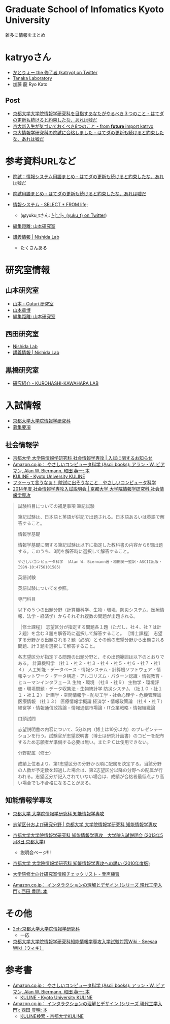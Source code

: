 Graduate School of Infomatics  Kyoto University
===============================================
雑多に情報をまとめ

katryoさん
==========
- [かとりょー the 修了者 (katryo) on Twitter](https://twitter.com/katryo)
- [Tanaka Laboratory](http://www.dl.kuis.kyoto-u.ac.jp/)
- 加藤 龍 Ryo Kato

Post
----
- [京都大学大学院情報学研究科を目指すあなたがやるべき３つのこと - はてダの更新も続けると約束したな、あれは嘘だ](http://d.hatena.ne.jp/katryo/20111002)
- [京大新入生が気づいておくべき8つのこと - from __future__ import katryo](http://katryo.hatenablog.com/entry/2012/04/07/213735)
- [京大情報学研究科の院試に合格しました - はてダの更新も続けると約束したな、あれは嘘だ](http://d.hatena.ne.jp/katryo/20110820)


参考資料URLなど
===============
- [院試：情報システム用語まとめ - はてダの更新も続けると約束したな、あれは嘘だ](http://d.hatena.ne.jp/katryo/20110807/1312715283)
- [院試用語まとめ - はてダの更新も続けると約束したな、あれは嘘だ](http://d.hatena.ne.jp/katryo/20110807)
- [情報システム - SELECT * FROM life;](http://yuku-tech.hatenablog.com/entry/20090705/info_sys)
  - (@yuku_tさん: [└|∵|┐ (yuku_t) on Twitter](https://twitter.com/yuku_t))

- [編集距離: 山本研究室](http://www.iip.ist.i.kyoto-u.ac.jp/member/akihiro/edit-distance12.pdf)
- [講義情報 | Nishida Lab](http://www.ii.ist.i.kyoto-u.ac.jp/?page_id=125&lang=ja)
  - たくさんある

研究室情報
==========

山本研究室
----------
- [山本・Cuturi 研究室](http://www.iip.ist.i.kyoto-u.ac.jp/)
- [山本章博](http://www.iip.ist.i.kyoto-u.ac.jp/member/akihiro/)
- [編集距離: 山本研究室](http://www.iip.ist.i.kyoto-u.ac.jp/member/akihiro/edit-distance12.pdf)

西田研究室
----------
- [Nishida Lab](http://www.ii.ist.i.kyoto-u.ac.jp/?lang=ja)
- [講義情報 | Nishida Lab](http://www.ii.ist.i.kyoto-u.ac.jp/?page_id=125&lang=ja)

黒橋研究室
----------
- [研究紹介 - KUROHASHI-KAWAHARA LAB](http://nlp.ist.i.kyoto-u.ac.jp/index.php?%E7%A0%94%E7%A9%B6%E7%B4%B9%E4%BB%8B)



入試情報
========
- [京都大学大学院情報学研究科](http://www.i.kyoto-u.ac.jp/admission/index.html)
- [募集要項](http://www.i.kyoto-u.ac.jp/admission/application.html)

社会情報学
----------
- [京都大学 大学院情報学研究科 社会情報学専攻 | 入試に関するお知らせ](http://www.soc.i.kyoto-u.ac.jp/jp/examination/examination_info)
- [Amazon.co.jp： やさしいコンピュータ科学 (Ascii books): アラン・W. ビアマン, Alan W. Biermann, 和田 英一: 本](http://www.amazon.co.jp/%E3%82%84%E3%81%95%E3%81%97%E3%81%84%E3%82%B3%E3%83%B3%E3%83%94%E3%83%A5%E3%83%BC%E3%82%BF%E7%A7%91%E5%AD%A6-Ascii-books-%E3%82%A2%E3%83%A9%E3%83%B3%E3%83%BBW-%E3%83%93%E3%82%A2%E3%83%9E%E3%83%B3/dp/4756101585)
- [KULINE - Kyoto University KULINE](http://kuline.kulib.kyoto-u.ac.jp/index.php?action=pages_view_main&active_action=v3search_view_main_init&block_id=286&change_locale=ja#catdbl-TW86166054)
- [フツーって言うなぁ！ 院試に出そうなこと　やさしいコンピュータ科学](http://kitsunemimi9.blog89.fc2.com/blog-entry-13.html)
- [2014年度 社会情報学専攻入試説明会 | 京都大学 大学院情報学研究科 社会情報学専攻](http://www.soc.i.kyoto-u.ac.jp/jp/archives/1428)

> 試験科目についての補足事項
> 筆記試験
>
> 筆記試験は、日本語と英語が併記で出題される。日本語あるいは英語で解答すること。
>
> 情報学基礎
>
> 情報学基礎に関する筆記試験は以下に指定した教科書の内容から6問出題する。このうち、3問を解答時に選択して解答すること。
>
>     やさしいコンピュータ科学 （Alan W. Biermann著・和田英一監訳・ASCII出版・ISBN-10:4756101585）
>
>
> 英語試験
>
> 英語試験についてを参照。
>
> 専門科目
>
> 以下の５つの出題分野（計算機科学、生物・環境、防災システム、医療情報、法学・経済学）からそれぞれ複数の問題が出題される。
>
> ［修士課程］
> 志望区分が指定する問題各１題（ただし、社４、社７は計２題）を含む３題を解答時に選択して解答すること。
> ［博士課程］
> 志望する分野から出題される２題（必須）とその他の志望分野から出題される問題、計３題を選択して解答すること。
>
> 各志望区分が指定する問題の出題分野と、その出題範囲は以下のとおりである。
> 計算機科学
> （社１・社２・社３・社４・社５・社６・社７・社1４）
> 	人工知能・データベース・情報システム・計算機ソフトウェア・情報ネットワーク・データ構造・アルゴリズム・パターン認識・情報教育・ヒューマンインタフェース
> 生物・環境
> （社８・社９）
> 	生物学・環境評価・環境問題・データ収集法・生物統計学
> 防災システム
> （社１０・社１１・社１２）
> 	計画学・空間情報学・防災工学・社会心理学・危機管理論
> 医療情報
> （社１３）
> 	医療情報学概論
> 経済学・情報政策論
> （社４・社７）
> 	経営学・情報通信政策論・情報通信市場論・IT企業戦略・情報組織論
>
> 口頭試問
>
> 志望説明書の内容について、5分以内（博士は10分以内）のプレゼンテーションを行う。試験官が志望説明書（博士は研究計画書）のコピーを配布するため志願者が準備する必要は無い。またＰＣは使用できない。
>
> 分野配属（修士）
>
> 成績上位者より、第1志望区分の分野から順に配属を決定する。当該分野の人数が予定数を超過した場合は、第2志望区分以降の分野への配属が行われる。志望区分が記入されていない場合は、成績が合格者最低点より高い場合でも不合格になることがある。


知能情報学専攻
--------------
- [京都大学 大学院情報学研究科 知能情報学専攻](http://www.ist.i.kyoto-u.ac.jp/index.html)
- [志望区分および研究分野 | 京都大学 大学院情報学研究科 知能情報学専攻](http://www.ist.i.kyoto-u.ac.jp/ist-exam/index3.html)
- [京都大学大学院情報学研究科 知能情報学専攻　大学院入試説明会 (2013年5月8日 京都大学)](http://www.ist.i.kyoto-u.ac.jp/ist-exam/guidance-kyoto.html)
  - 説明会ページ!!!

- [京都大学 大学院情報学研究科 知能情報学専攻への誘い (2010年度版)](http://winnie.kuis.kyoto-u.ac.jp/members/okuno/Invitation-IST.html)
- [大学院修士向け研究室情報チェックリスト - 発声練習](http://d.hatena.ne.jp/next49/20070705/p1)

- [Amazon.co.jp： インタラクションの理解とデザイン (シリーズ 現代工学入門): 西田 豊明: 本](http://www.amazon.co.jp/gp/product/4000069411/)

その他
======
- [2ch:京都大学大学院情報学研究科](http://uni.2ch.net/test/read.cgi/informatics/1313898769/)
  - 一応
- [京都大学大学院情報学研究科知能情報学専攻入学試験対策Wiki - Seesaa Wiki（ウィキ）](http://seesaawiki.jp/w/goriasdf/)


参考書
======
- [Amazon.co.jp： やさしいコンピュータ科学 (Ascii books): アラン・W. ビアマン, Alan W. Biermann, 和田 英一: 本](http://www.amazon.co.jp/%E3%82%84%E3%81%95%E3%81%97%E3%81%84%E3%82%B3%E3%83%B3%E3%83%94%E3%83%A5%E3%83%BC%E3%82%BF%E7%A7%91%E5%AD%A6-Ascii-books-%E3%82%A2%E3%83%A9%E3%83%B3%E3%83%BBW-%E3%83%93%E3%82%A2%E3%83%9E%E3%83%B3/dp/4756101585)
  - [KULINE - Kyoto University KULINE](http://kuline.kulib.kyoto-u.ac.jp/index.php?action=pages_view_main&active_action=v3search_view_main_init&block_id=286&change_locale=ja#catdbl-TW86166054)
- [Amazon.co.jp： インタラクションの理解とデザイン (シリーズ 現代工学入門): 西田 豊明: 本](http://www.amazon.co.jp/gp/product/4000069411/)
  - [KULINE検索 - 京都大学KULINE](http://kuline.kulib.kyoto-u.ac.jp/index.php?action=pages_view_main&active_action=v3search_view_main_init&block_id=251&tab_num=0&op_param=srhRevTagFlg%3Dtrue%26words%3D%25E3%2582%25A4%25E3%2583%25B3%25E3%2582%25BF%25E3%2583%25A9%25E3%2582%25AF%25E3%2582%25B7%25E3%2583%25A7%25E3%2583%25B3%25E3%2581%25AE%25E7%2590%2586%25E8%25A7%25A3%25E3%2581%25A8%25E3%2583%2587%25E3%2582%25B6%25E3%2582%25A4%25E3%2583%25B3#searchlist-0-87031935BNk99tQ9TO)
